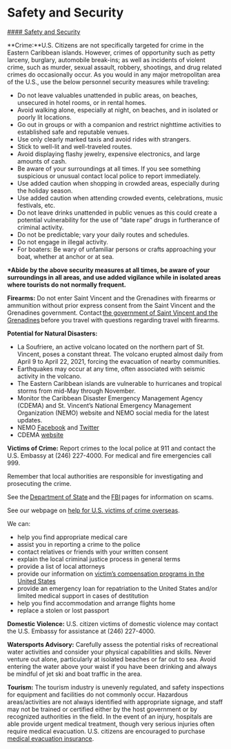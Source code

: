 # Safety and Security

[#### Safety and Security](javascript:void(0); "Safety and Security")

**Crime:**U.S. Citizens are not specifically targeted for crime in the Eastern Caribbean islands. However, crimes of opportunity such as petty larceny, burglary, automobile break-ins; as well as incidents of violent crime, such as murder, sexual assault, robbery, shootings, and drug related crimes do occasionally occur. As you would in any major metropolitan area of the U.S., use the below personnel security measures while traveling:

* Do not leave valuables unattended in public areas, on beaches, unsecured in hotel rooms, or in rental homes.
* Avoid walking alone, especially at night, on beaches, and in isolated or poorly lit locations.
* Go out in groups or with a companion and restrict nighttime activities to established safe and reputable venues.
* Use only clearly marked taxis and avoid rides with strangers.
* Stick to well-lit and well-traveled routes.
* Avoid displaying flashy jewelry, expensive electronics, and large amounts of cash.
* Be aware of your surroundings at all times. If you see something suspicious or unusual contact local police to report immediately.
* Use added caution when shopping in crowded areas, especially during the holiday season.
* Use added caution when attending crowded events, celebrations, music festivals, etc.
* Do not leave drinks unattended in public venues as this could create a potential vulnerability for the use of “date rape” drugs in furtherance of criminal activity.
* Do not be predictable; vary your daily routes and schedules.
* Do not engage in illegal activity.
* For boaters: Be wary of unfamiliar persons or crafts approaching your boat, whether at anchor or at sea.

**\*Abide by the above security measures at all times, be aware of your surroundings in all areas, and use added vigilance while in isolated areas where tourists do not normally frequent.**

**Firearms:** Do not enter Saint Vincent and the Grenadines with firearms or ammunition without prior express consent from the Saint Vincent and the Grenadines government. Contact [the government of Saint Vincent and the Grenadines](https://www.gov.vc/) before you travel with questions regarding travel with firearms.

**Potential for Natural Disasters:**

* La Soufriere, an active volcano located on the northern part of St. Vincent, poses a constant threat. The volcano erupted almost daily from April 9 to April 22, 2021, forcing the evacuation of nearby communities.
* Earthquakes may occur at any time, often associated with seismic activity in the volcano.
* The Eastern Caribbean islands are vulnerable to hurricanes and tropical storms from mid-May through November.
* Monitor the Caribbean Disaster Emergency Management Agency (CDEMA) and St. Vincent’s National Emergency Management Organization (NEMO) website and NEMO social media for the latest updates.
* NEMO [Facebook](https://www.facebook.com/nemosvg/) and [Twitter](https://twitter.com/NEMOSVG)
* CDEMA [website](https://www.cdema.org/)

**Victims of Crime:** Report crimes to the local police at 911 and contact the U.S. Embassy at (246) 227-4000. For medical and fire emergencies call 999.  
  
Remember that local authorities are responsible for investigating and prosecuting the crime.

See the [Department of State](http://travel.state.gov/content/passports/en/emergencies/scams.html) and the [FBI](https://www.fbi.gov/how-we-can-help-you/safety-resources/scams-and-safety/) pages for information on scams.

See our webpage on [help for U.S. victims of crime overseas](https://travel.state.gov/content/travel/en/international-travel/emergencies/crime.html).

We can:

* help you find appropriate medical care
* assist you in reporting a crime to the police
* contact relatives or friends with your written consent
* explain the local criminal justice process in general terms
* provide a list of local attorneys
* provide our information on [victim’s compensation programs in the United States](https://travel.state.gov/content/travel/en/international-travel/emergencies/crime.html)
* provide an emergency loan for repatriation to the United States and/or limited medical support in cases of destitution
* help you find accommodation and arrange flights home
* replace a stolen or lost passport

**Domestic Violence:** U.S. citizen victims of domestic violence may contact the U.S. Embassy for assistance at (246) 227-4000.

**Watersports Advisory:** Carefully assess the potential risks of recreational water activities and consider your physical capabilities and skills. Never venture out alone, particularly at isolated beaches or far out to sea. Avoid entering the water above your waist if you have been drinking and always be mindful of jet ski and boat traffic in the area.

**Tourism:** The tourism industry is unevenly regulated, and safety inspections for equipment and facilities do not commonly occur. Hazardous areas/activities are not always identified with appropriate signage, and staff may not be trained or certified either by the host government or by recognized authorities in the field. In the event of an injury, hospitals are able provide urgent medical treatment, though very serious injuries often require medical evacuation. U.S. citizens are encouraged to purchase [medical evacuation insurance](https://travel.state.gov/content/travel/en/international-travel/before-you-go/your-health-abroad/Insurance_Coverage_Overseas.html).
